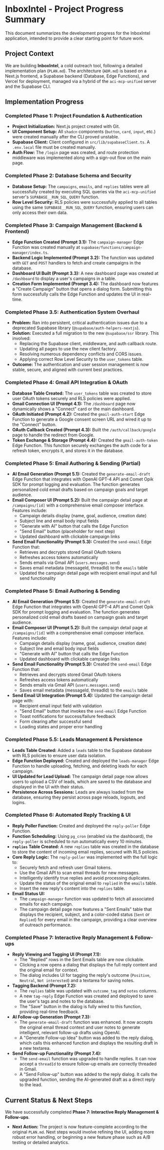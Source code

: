 # InboxIntel - Project Progress Summary

This document summarizes the development progress for the InboxIntel application, intended to provide a clear starting point for future work.

## Project Context

We are building **InboxIntel**, a cold outreach tool, following a detailed implementation plan (`PLAN.md`). The architecture (`ADR.md`) is based on a Next.js frontend, a Supabase backend (Database, Edge Functions), and Vercel for deployment, managed via a hybrid of the `aci-mcp-unified` server and the Supabase CLI.

## Implementation Progress

### Completed Phase 1: Project Foundation & Authentication
*   **Project Initialization:** Next.js project created with Git.
*   **UI Component Setup:** All `shadcn` components (`button`, `card`, `input`, etc.) were created manually after the CLI proved unstable.
*   **Supabase Client:** Client configured in `src/lib/supabaseClient.ts`. A `.env.local` file must be created manually.
*   **Auth Flow:** The `/login` page was created, and route protection middleware was implemented along with a sign-out flow on the main page.

### Completed Phase 2: Database Schema and Security
*   **Database Setup:** The `campaigns`, `emails`, and `replies` tables were all successfully created by executing SQL queries via the `aci-mcp-unified` server's `SUPABASE__RUN_SQL_QUERY` function.
*   **Row Level Security:** RLS policies were successfully applied to all tables using the same `SUPABASE__RUN_SQL_QUERY` function, ensuring users can only access their own data.

### Completed Phase 3: Campaign Management (Backend & Frontend)
*   **Edge Function Created (Prompt 3.1):** The `campaign-manager` Edge Function was created manually at `supabase/functions/campaign-manager/index.ts`.
*   **Backend Logic Implemented (Prompt 3.2):** The function was updated with `GET` and `POST` handlers to fetch and create campaigns in the database.
*   **Dashboard UI Built (Prompt 3.3):** A new dashboard page was created at `/dashboard` to display a user's campaigns in a table.
*   **Creation Form Implemented (Prompt 3.4):** The dashboard now features a "Create Campaign" button that opens a dialog form. Submitting this form successfully calls the Edge Function and updates the UI in real-time.

### Completed Phase 3.5: Authentication System Overhaul
*   **Problem:** Ran into persistent, critical authentication issues due to a deprecated Supabase library (`@supabase/auth-helpers-nextjs`).
*   **Solution:** Executed a full migration to the new `@supabase/ssr` library. This involved:
    *   Replacing the Supabase client, middleware, and auth callback route.
    *   Updating all pages to use the new client factory.
    *   Resolving numerous dependency conflicts and CORS issues.
    *   Applying correct Row Level Security to the `user_tokens` table.
*   **Outcome:** The authentication and user session management is now stable, secure, and aligned with current best practices.

### Completed Phase 4: Gmail API Integration & OAuth
*   **Database Table Created:** The `user_tokens` table was created to store user OAuth tokens securely and RLS policies were applied.
*   **Gmail Connection UI (Prompt 4.1):** The `/dashboard` page now dynamically shows a "Connect" card or the main dashboard.
*   **OAuth Initiated (Prompt 4.2):** Created the `gmail-auth-start` Edge Function to generate a Google consent screen URL and wired it up to the "Connect" button.
*   **OAuth Callback Created (Prompt 4.3):** Built the `/auth/callback/google` page to handle the redirect from Google.
*   **Token Exchange & Storage (Prompt 4.4):** Created the `gmail-auth-token` Edge Function. This function securely exchanges the auth code for a refresh token, encrypts it, and stores it in the database.

### Completed Phase 5: Email Authoring & Sending (Partial)
*   **AI Email Generation (Prompt 5.1):** Created the `generate-email-draft` Edge Function that integrates with OpenAI GPT-4 API and Comet Opik SDK for prompt logging and evaluation. The function generates personalized cold email drafts based on campaign goals and target audience.
*   **Email Composer UI (Prompt 5.2):** Built the campaign detail page at `/campaigns/[id]` with a comprehensive email composer interface. Features include:
    *   Campaign details display (name, goal, audience, creation date)
    *   Subject line and email body input fields
    *   "Generate with AI" button that calls the Edge Function
    *   "Send Email" button (placeholder for next step)
    *   Updated dashboard with clickable campaign links
*   **Send Email Functionality (Prompt 5.3):** Created the `send-email` Edge Function that:
    *   Retrieves and decrypts stored Gmail OAuth tokens
    *   Refreshes access tokens automatically
    *   Sends emails via Gmail API (`users.messages.send`)
    *   Saves email metadata (messageId, threadId) to the `emails` table
    *   Updated the campaign detail page with recipient email input and full send functionality

### Completed Phase 5: Email Authoring & Sending
*   **AI Email Generation (Prompt 5.1):** Created the `generate-email-draft` Edge Function that integrates with OpenAI GPT-4 API and Comet Opik SDK for prompt logging and evaluation. The function generates personalized cold email drafts based on campaign goals and target audience.
*   **Email Composer UI (Prompt 5.2):** Built the campaign detail page at `/campaigns/[id]` with a comprehensive email composer interface. Features include:
    *   Campaign details display (name, goal, audience, creation date)
    *   Subject line and email body input fields
    *   "Generate with AI" button that calls the Edge Function
    *   Updated dashboard with clickable campaign links
*   **Send Email Functionality (Prompt 5.3):** Created the `send-email` Edge Function that:
    *   Retrieves and decrypts stored Gmail OAuth tokens
    *   Refreshes access tokens automatically
    *   Sends emails via Gmail API (`users.messages.send`)
    *   Saves email metadata (messageId, threadId) to the `emails` table
*   **Send Email UI Integration (Prompt 5.4):** Updated the campaign detail page with:
    *   Recipient email input field with validation
    *   "Send Email" button that invokes the `send-email` Edge Function
    *   Toast notifications for success/failure feedback
    *   Form clearing after successful send
    *   Loading states and proper error handling

### Completed Phase 5.5: Leads Management & Persistence
*   **Leads Table Created:** Added a `leads` table to the Supabase database with RLS policies to ensure user data isolation.
*   **Edge Function Deployed:** Created and deployed the `leads-manager` Edge Function to handle uploading, fetching, and deleting leads for each campaign.
*   **UI Updated for Lead Upload:** The campaign detail page now allows users to upload a CSV of leads, which are saved to the database and displayed in the UI with their status.
*   **Persistence Across Sessions:** Leads are always loaded from the database, ensuring they persist across page reloads, logouts, and logins.

### Completed Phase 6: Automated Reply Tracking & UI
*   **Reply Poller Function:** Created and deployed the `reply-poller` Edge Function.
*   **Function Scheduling:** Using `pg_cron` (enabled via the dashboard), the `reply-poller` is scheduled to run automatically every 10 minutes.
*   **`replies` Table Created:** A new `replies` table was created in the database to store the content of incoming email replies, secured with RLS policies.
*   **Core Reply Logic:** The `reply-poller` was implemented with the full logic to:
    *   Securely fetch and refresh user Gmail tokens.
    *   Use the Gmail API to scan email threads for new messages.
    *   Intelligently identify true replies and avoid processing duplicates.
    *   Update the status of the original email to `replied` in the `emails` table.
    *   Insert the new reply's content into the `replies` table.
*   **Email Status UI:**
    *   The `campaign-manager` function was updated to fetch all associated emails for each campaign.
    *   The campaign detail page now features a "Sent Emails" table that displays the recipient, subject, and a color-coded status (`Sent` or `Replied`) for every email in the campaign, providing a clear overview of outreach performance.

### Completed Phase 7: Interactive Reply Management & Follow-ups
*   **Reply Viewing and Tagging UI (Prompt 7.1):**
    *   The "Replied" rows in the Sent Emails table are now clickable.
    *   Clicking a row opens a dialog that displays the full reply content and the original email for context.
    *   The dialog includes UI for tagging the reply's outcome (`Positive`, `Neutral`, `Not interested`) and a textarea for saving notes.
*   **Tagging Backend (Prompt 7.2):**
    *   The `replies` table was updated with `outcome_tag` and `notes` columns.
    *   A new `tag-reply` Edge Function was created and deployed to save the user's tags and notes to the database.
    *   The "Save" button in the dialog is fully wired to this function, providing real-time feedback.
*   **AI Follow-up Generation (Prompt 7.3):**
    *   The `generate-email-draft` function was enhanced. It now accepts the original email thread context and user notes to generate intelligent, relevant follow-up drafts using OpenAI.
    *   A "Generate Follow-up Idea" button was added to the reply dialog, which calls this enhanced function and displays the resulting draft in a new textarea.
*   **Send Follow-up Functionality (Prompt 7.4):**
    *   The `send-email` function was upgraded to handle replies. It can now accept a `threadId` to ensure follow-up emails are correctly threaded in Gmail.
    *   A "Send Follow-up" button was added to the reply dialog. It calls the upgraded function, sending the AI-generated draft as a direct reply to the lead.

## Current Status & Next Steps

We have successfully completed **Phase 7: Interactive Reply Management & Follow-ups**.

*   **Next Action:** The project is now feature-complete according to the original `PLAN.md`. Next steps would involve refining the UI, adding more robust error handling, or beginning a new feature phase such as A/B testing or detailed analytics. 
